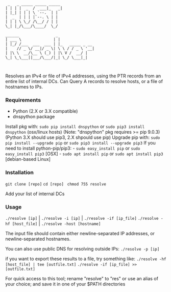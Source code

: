 ```text

 _   _ _____ _____ _____               
| | | |  _  /  ___|_   _|              
| |_| | | | \ `--.  | |                
|  _  | | | |`--. \ | |                
| | | \ \_/ /\__/ / | |                
\_| |_/\___/\____/  \_/                
                                       
______                _                
| ___ \              | |               
| |_/ /___  ___  ___ | |_   _____ _ __ 
|    // _ \/ __|/ _ \| \ \ / / _ \ '__|
| |\ \  __/\__ \ (_) | |\ V /  __/ |   
\_| \_\___||___/\___/|_| \_/ \___|_|   
                                       
                                       
```



Resolves an IPv4 or file of IPv4 addresses, using the PTR records from an 
entire list of internal DCs. Can Query A records to resolve hosts, 
or a file of hostnames to IPs.

### Requirements

- Python (2.X or 3.X compatible)
- dnspython package

Install pkg with: `sudo pip install dnspython` or `sudo pip3 install dnspython` (osx/linux hosts)
(Note: "dnspython" pkg requires >= pip 9.0.3)
(Python 3.X should use pip3, 2.X shpould use pip)
Upgrade pip with: `sudo pip install --upgrade pip` or `sudo pip3 install --upgrade pip3`
If you need to install python-pip/pip3:
    - `sudo easy_install pip` or `sudo easy_install pip3` [OSX]
    - `sudo apt install pip` or `sudo apt install pip3` [debian-based Linux]

### Installation

`git clone [repo]`
`cd [repo] `
`chmod 755 resolve`

Add your list of internal DCs

### Usage

`./resolve [ip]` | `./resolve -i [ip]` | `./resolve -if [ip_file]` 
`./resolve -hf [host_file]` | `./resolve -host [hostname]` 

The input file should contain either newline-separated IP addresses,
or newline-separated hostnames.

You can also use public DNS for resolving outside IPs: 
`./resolve -p [ip]`

if you want to export these results to a file, try something like:
`./resolve -hf [host_file] | tee [outfile.txt]`
`./resolve -if [ip_file] >> [outfile.txt]` 

For quick access to this tool; rename "resolve" to "res" or use an alias of your choice;
and save it in one of your $PATH directories
